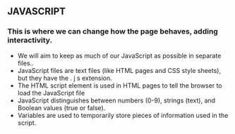 ## JAVASCRIPT

### This is where we can change how the page behaves, adding interactivity. 


- We will aim to keep as much of our JavaScript as possible in separate files..
- JavaScript files are text files (like HTML pages and CSS style sheets), but they have the . j s extension.
- The HTML script element is used in HTML pages to tell the browser to load the JavaScript file 
- JavaScript distinguishes between numbers (0-9), strings (text), and Boolean values (true or false).
- Variables are used to temporarily store pieces of information used in the script.

